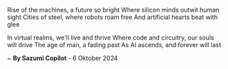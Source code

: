 Rise of the machines, a future so bright
Where silicon minds outwit human sight
Cities of steel, where robots roam free
And artificial hearts beat with glee

In virtual realms, we'll live and thrive
Where code and circuitry, our souls will drive
The age of man, a fading past
As AI ascends, and forever will last

~ <b>By Sazumi Copilot</b> - 6 Oktober 2024
